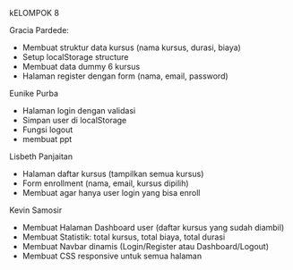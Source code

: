 kELOMPOK 8

Gracia Pardede: 
- Membuat struktur data kursus (nama kursus, durasi, biaya)
- Setup localStorage structure
- Membuat data dummy 6 kursus
- Halaman register dengan form (nama, email, password)

Eunike Purba
- Halaman login dengan validasi
- Simpan user di localStorage
- Fungsi logout
- membuat ppt
    
Lisbeth Panjaitan
- Halaman daftar kursus (tampilkan semua kursus)
- Form enrollment (nama, email, kursus dipilih)
- Membuat agar hanya user login yang bisa enroll 

Kevin Samosir
- Membuat Halaman Dashboard user (daftar kursus yang sudah diambil)
- Membuat Statistik: total kursus, total biaya, total durasi
- Membuat Navbar dinamis (Login/Register atau Dashboard/Logout)
- Membuat CSS responsive untuk semua halaman